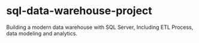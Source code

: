 # sql-data-warehouse-project
Building a modern data warehouse with SQL Server, Including ETL Process, data modeling and analytics.
